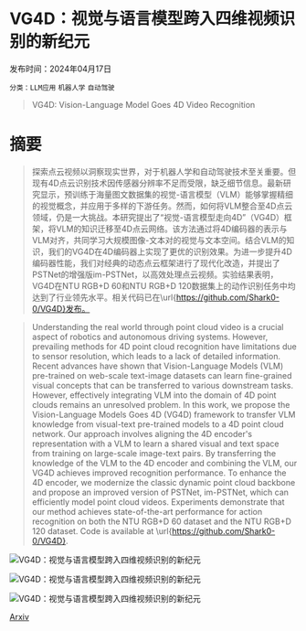 # VG4D：视觉与语言模型跨入四维视频识别的新纪元

发布时间：2024年04月17日

`分类：LLM应用` `机器人学` `自动驾驶`

> VG4D: Vision-Language Model Goes 4D Video Recognition

# 摘要

> 探索点云视频以洞察现实世界，对于机器人学和自动驾驶技术至关重要。但现有4D点云识别技术因传感器分辨率不足而受限，缺乏细节信息。最新研究显示，预训练于海量图文数据集的视觉-语言模型（VLM）能够掌握精细的视觉概念，并应用于多样的下游任务。然而，如何将VLM整合至4D点云领域，仍是一大挑战。本研究提出了“视觉-语言模型走向4D”（VG4D）框架，将VLM的知识迁移至4D点云网络。该方法通过将4D编码器的表示与VLM对齐，共同学习大规模图像-文本对的视觉与文本空间。结合VLM的知识，我们的VG4D在4D编码器上实现了更优的识别效果。为进一步提升4D编码器性能，我们对经典的动态点云框架进行了现代化改造，并提出了PSTNet的增强版im-PSTNet，以高效处理点云视频。实验结果表明，VG4D在NTU RGB+D 60和NTU RGB+D 120数据集上的动作识别任务中均达到了行业领先水平。相关代码已在\url{https://github.com/Shark0-0/VG4D}发布。

> Understanding the real world through point cloud video is a crucial aspect of robotics and autonomous driving systems. However, prevailing methods for 4D point cloud recognition have limitations due to sensor resolution, which leads to a lack of detailed information. Recent advances have shown that Vision-Language Models (VLM) pre-trained on web-scale text-image datasets can learn fine-grained visual concepts that can be transferred to various downstream tasks. However, effectively integrating VLM into the domain of 4D point clouds remains an unresolved problem. In this work, we propose the Vision-Language Models Goes 4D (VG4D) framework to transfer VLM knowledge from visual-text pre-trained models to a 4D point cloud network. Our approach involves aligning the 4D encoder's representation with a VLM to learn a shared visual and text space from training on large-scale image-text pairs. By transferring the knowledge of the VLM to the 4D encoder and combining the VLM, our VG4D achieves improved recognition performance. To enhance the 4D encoder, we modernize the classic dynamic point cloud backbone and propose an improved version of PSTNet, im-PSTNet, which can efficiently model point cloud videos. Experiments demonstrate that our method achieves state-of-the-art performance for action recognition on both the NTU RGB+D 60 dataset and the NTU RGB+D 120 dataset. Code is available at \url{https://github.com/Shark0-0/VG4D}.

![VG4D：视觉与语言模型跨入四维视频识别的新纪元](../../../paper_images/2404.11605/x1.png)

![VG4D：视觉与语言模型跨入四维视频识别的新纪元](../../../paper_images/2404.11605/x2.png)

![VG4D：视觉与语言模型跨入四维视频识别的新纪元](../../../paper_images/2404.11605/x3.png)

[Arxiv](https://arxiv.org/abs/2404.11605)